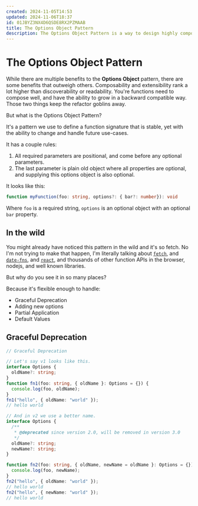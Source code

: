 ```yaml
---
created: 2024-11-05T14:53
updated: 2024-11-06T18:37
id: 01JBYZ3NX4D6QSDE8RX2PZMAAB
title: The Options Object Pattern
description: The Options Object Pattern is a way to design highly composable function APIs that are open to extension.
---
```

# The Options Object Pattern

While there are multiple benefits to the **Options Object** pattern, there are some benefits that outweigh others. Composability and extensibility rank a lot higher than discoverability or readability. You're functions need to compose well, and have the ability to grow in a backward compatible way. Those two things keep the refactor goblins away.

But what is the Options Object Pattern?

It's a pattern we use to define a function signature that is stable, yet with the ability to change and handle future use-cases.

It has a couple rules:

1. All required parameters are positional, and come before any optional parameters.
2. The last parameter is plain old object where all properties are optional, and supplying this options object is also optional.

It looks like this:

```ts
function myFunction(foo: string, options?: { bar?: number}): void 
```

Where  `foo` is a required string, `options` is an optional object with an optional `bar` property.

## In the wild

You might already have noticed this pattern in the wild and it's so fetch. No I'm not trying to make that happen, I'm literally talking about [`fetch`](https://developer.mozilla.org/en-US/docs/Web/API/Window/fetch), and  [`date-fns`](https://date-fns.org/v4.1.0/docs/formatDistance), and [`react`](https://react.dev/reference/react-dom/client/createRoot), and thousands of other function APIs in the browser, nodejs, and well known libraries.

But why do you see it in so many places?

Because it's flexible enough to handle:

- Graceful Deprecation
- Adding new options
- Partial Application
- Default Values

## Graceful Deprecation

```ts
// Graceful Deprecation

// Let's say v1 looks like this.
interface Options {
  oldName?: string;
}
function fn1(foo: string, { oldName }: Options = {}) {
  console.log(foo, oldName);
}
fn1("hello", { oldName: "world" });
// hello world

// And in v2 we use a better name.
interface Options {
  /**
   * @deprecated since version 2.0, will be removed in version 3.0
   */
  oldName?: string;
  newName?: string;
}

function fn2(foo: string, { oldName, newName = oldName }: Options = {}) {
  console.log(foo, newName);
}
fn2("hello", { oldName: "world" });
// hello world
fn2("hello", { newName: "world" });
// hello world
```

